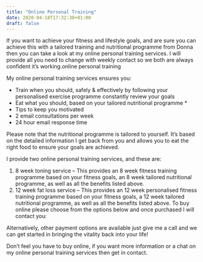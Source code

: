 ```yaml
---
title: "Online Personal Training"
date: 2020-04-18T17:32:38+01:00
draft: false
---
```


If you want to achieve your fitness and lifestyle goals, and are sure you can achieve this with a tailored training  and nutritional programme from Donna then you can take a look at my online personal training services. I will provide all you need to change with weekly contact so we both are always confident it’s working.online personal training

My online personal training services ensures you:

- Train when you should, safely & effectively by following your personalised exercise programme
constantly review your goals
- Eat what you should, based on your tailored nutritional programme *
- Tips to keep you motivated
- 2 email consultations per week
- 24 hour email response time

Please note that the nutritional programme is tailored to yourself. It’s based  on the detailed information I get back from you and allows you to eat the right food to ensure your goals are achieved.

I provide two online personal training services, and these are:

1. 8 week toning service – This provides an 8 week fitness training programme based on your fitness goals, an 8 week tailored nutritional programme, as well as all the benefits listed above.
1. 12 week fat loss service – This provides an 12 week personalised  fitness training programme based on your fitness goals, a 12 week tailored nutritional programme, as well as all the benefits listed above.
To buy online please choose from the options below and once purchased I will contact you:

Alternatively, other payment options are available just give me a call and we can get started in bringing the vitality back into your life!

Don’t feel you have to buy online, if you want more information or a chat on my online personal training services then get in contact.